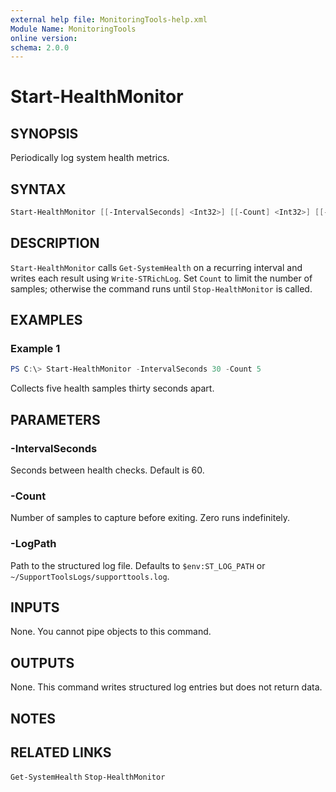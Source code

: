 ```yaml
---
external help file: MonitoringTools-help.xml
Module Name: MonitoringTools
online version:
schema: 2.0.0
---
```


# Start-HealthMonitor

## SYNOPSIS
Periodically log system health metrics.

## SYNTAX
```powershell
Start-HealthMonitor [[-IntervalSeconds] <Int32>] [[-Count] <Int32>] [[-LogPath] <String>] [<CommonParameters>]
```

## DESCRIPTION
`Start-HealthMonitor` calls `Get-SystemHealth` on a recurring interval and writes each result using `Write-STRichLog`. Set `Count` to limit the number of samples; otherwise the command runs until `Stop-HealthMonitor` is called.

## EXAMPLES
### Example 1
```powershell
PS C:\> Start-HealthMonitor -IntervalSeconds 30 -Count 5
```
Collects five health samples thirty seconds apart.

## PARAMETERS
### -IntervalSeconds
Seconds between health checks. Default is 60.
### -Count
Number of samples to capture before exiting. Zero runs indefinitely.
### -LogPath
Path to the structured log file. Defaults to `$env:ST_LOG_PATH` or
`~/SupportToolsLogs/supporttools.log`.

## INPUTS
None. You cannot pipe objects to this command.

## OUTPUTS
None. This command writes structured log entries but does not return data.

## NOTES

## RELATED LINKS
`Get-SystemHealth`
`Stop-HealthMonitor`
